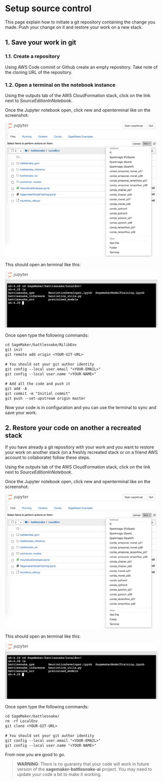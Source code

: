 # Setup source control

This page explain how to initiate a git repository containing the change you made. Push your change on it and restore your work on a new stack.

## 1. Save your work in git

### 1.1. Create a repository

Using AWS Code commit or Github create an empty repository.
Take note of the cloning URL of the repository.

### 1.2. Open a terminal on the notebook instance

Using the outputs tab of the AWS CloudFormation stack, click on the link next to _SourceEditionInNotebook_.

Once the Jupyter notebook open, click new and openterminal like on the screenshot:

![Open a terminal](images/OpenTerminal.png "Open a terminal")

This should open an terminal like this: 

![Jupyter terminal](images/terminal.png "Jupyter terminal")

Once open type the following commands:

```
cd SageMaker/battlesnake/RLlibEnv
git init
git remote add origin <YOUR-GIT-URL>

# You should set your git author identity
git config --local user.email "<YOUR-EMAIL>"
git config --local user.name "<YOUR-NAME>"

# Add all the code and push it
git add -A
git commit -m "Initial commit"
git push --set-upstream origin master
```

Now your code is in configuration and you can use the terminal to sync and save your work.

## 2. Restore your code on another a recreated stack

If you have already a git repository with your work and you want to restore your work on another stack (on a freshly recreated stack or on a friend AWS account to collaborate) follow these steps.

Using the outputs tab of the AWS CloudFormation stack, click on the link next to _SourceEditionInNotebook_.

Once the Jupyter notebook open, click new and openterminal like on the screenshot:

![Open a terminal](images/OpenTerminal.png "Open a terminal")

This should open an terminal like this: 

![Jupyter terminal](images/terminal.png "Jupyter terminal")

Once open type the following commands:

```
cd SageMaker/battlesnake/
rm -rf LocalEnv
git clone <YOUR-GIT-URL>

# You should set your git author identity
git config --local user.email "<YOUR-EMAIL>"
git config --local user.name "<YOUR-NAME>"
```

From now you are good to go.

> __WARNING__: There is no guaranty that your code will work in future version of the __sagemaker-battlesnake-ai__ project. You may need to update your code a bit to make it working.
